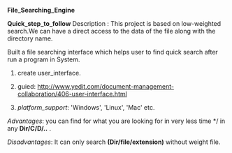  **File_Searching_Engine**


**Quick_step_to_follow**
Description : This project is based on low-weighted search.We can have a direct access to the data of the file along with the directory name.

Built a file searching interface which helps user to find quick search after run a program in System. 

1. create user_interface. 
2.  guied:   http://www.yedit.com/document-management-collaboration/406-user-interface.html

3. *platform_support*: 'Windows', 'Linux', 'Mac'  etc.

*Advantages*: you can find for  what you are looking for in very less time */ in any **Dir/C/D/..** .

*Disadvantages*: It can only search **(Dir/file/extension)** without weight file. 

